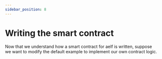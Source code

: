 ```yaml
---
sidebar_position: 8
---
```


# Writing the smart contract

Now that we understand how a smart contract for aelf is written, suppose we want to modify the default example to implement our own contract logic.
